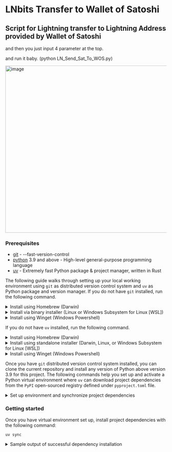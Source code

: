 # LNbits Transfer to Wallet of Satoshi

## Script for Lightning transfer to Lightning Address provided by Wallet of Satoshi

and then you just input 4 parameter at the top.

and run it baby. (python LN_Send_Sat_To_WOS.py)

<img width="993" height="523" alt="image" src="https://github.com/user-attachments/assets/3e06cc1e-5ba7-4236-838a-5cbc8dfbdc86" />

### Prerequisites

* [git](https://git-scm.com/) - --fast-version-control
* [python](https://www.python.org) 3.9 and above - High-level general-purpose programming language
* [uv](https://docs.astral.sh/uv) - Extremely fast Python package & project manager, written in Rust

The following guide walks through setting up your local working environment using `git`
as distributed version control system and `uv` as Python package and version manager.
If you do not have `git` installed, run the following command.

<details>
  <summary> Install using Homebrew (Darwin) </summary>
  
  ```bash
  brew install git
  ```
</details>

<details>
  <summary> Install via binary installer (Linux or Windows Subsystem for Linux [WSL]) </summary>
  
  * Debian-based package management
  ```bash
  sudo apt install git-all
  ```

  * Fedora-based package management
  ```bash
  sudo dnf install git-all
  ```
</details>

<details>
  <summary> Install using Winget (Windows Powershell) </summary>
  
  ```bash
  winget install --id Git.Git -e --source winget
  ```
</details>

If you do not have `uv` installed, run the following command.

<details>
  <summary> Install using Homebrew (Darwin) </summary>

  ```bash
  brew install uv
  ```
</details>

<details>
  <summary>
    Install using standalone installer (Darwin, Linux, or Windows Subsystem for Linux [WSL])
  </summary>

  ```bash
  curl -LsSf https://astral.sh/uv/install.sh | sh
  ```
</details>

<details>
  <summary> Install using Winget (Windows Powershell) </summary>

  ```bash
  winget install --id=astral-sh.uv -e
  ```
</details>

Once you have `git` distributed version control system installed, you can
clone the current repository and  install any version of Python above version
3.9 for this project. The following commands help you set up and activate a
Python virtual environment where `uv` can download project dependencies from the `PyPI`
open-sourced registry defined under `pyproject.toml` file.

<details>
  <summary> Set up environment and synchronize project dependencies </summary>

  ```bash
  git clone git@github.com:ta007403/LNbits-Lightning-Transfer.git
  cd etiquette
  uv venv --python 3.9.6
  source .venv/bin/activate
  uv sync --dev
  ```
</details>

### Getting started

Once you have virtual environment set up, install project dependencies with the following
command:

```bash
uv sync
```

<details>
  <summary> Sample output of successful dependency installation </summary>

  ```bash
  $ uv sync
  > Resolved 6 packages in 2ms
  > Prepared 1 package in 146ms
  > Installed 6 packages in 6ms
  >  + certifi==2025.7.14
  >  + charset-normalizer==3.4.2
  >  + idna==3.10
  >  + lnbits-tx-wos==0.0.1 (from file:///Users/mackasitt/workspaces/lnbits-lntx)
  >  + requests==2.32.4
  >  + urllib3==2.5.0
  ```
</details>
